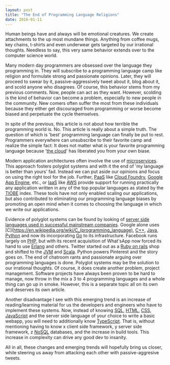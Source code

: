 ```yaml
---
layout: post
title: "The End of Programming Language Religions"
date: 2016-01-11
---
```


Human beings have and always will be emotional creatures. We create attachments to the up most mundane things. Anything from coffee mugs, key chains, t-shirts and even underwear gets targeted by our irrational thoughts. Needless to say, this very same behavior extends over to the computer science world.  

Many modern day programmers are obsessed over the language they programming in. They will subscribe to a programming language camp like religion and formulate strong and passionate opinions. Later, they will proceed to swear by it, passive-aggressively tweet about it, blog about it, and scold anyone who disagrees. Of course, this behavior stems from my previous comments. Now, people can act as they want. However, scolding is the kind of behavior can become a problem, especially to new people in the community. New comers often suffer the most from these individuals because they either get discouraged from programming or worse become biased and perpetuate the cycle themselves.  

In spite of the previous, this article is not about how terrible the programming world is. No. This article is really about a simple truth. The question of which is 'best' programming language can finally be put to rest. Programmers everywhere can unsubscribe to their favorite camp and realize the simple fact: It does not matter what is your favorite programming language because '[the cloud](https://en.wikipedia.org/wiki/Cloud_computing)' has liberated you from your own biase.

Modern application architectures often involve the use of [microservices](http://martinfowler.com/articles/microservices.html). This approach fosters polyglot systems and with it the end of 'my language is better than yours' fad. Instead we can put aside our opinions and focus on using the right tool for the job. Further, [PaaS](https://en.wikipedia.org/wiki/Platform_as_a_service) like [Cloud Foundry](https://www.cloudfoundry.org/),  [Google App Engine](https://cloud.google.com/appengine/), etc.,  or [IaaS](https://en.wikipedia.org/wiki/Cloud_computing#Infrastructure_as_a_service_.28IaaS.29) like [AWS](https://aws.amazon.com/) provide support for running practically any application written in any of the top popular languages as stated by the [TIOBE](http://www.tiobe.com/index.php/content/paperinfo/tpci/index.html) index.  These tools have not only enabled scaling our applications, but also contributed to eliminating our programming language biases by promoting an open mind when it comes to choosing the language in which we write our applications.  

Evidence of polyglot systems can be found by looking of [server side languages used in successful mainstream companies](https://en.wikipedia.org/wiki/Programming_languages_used_in_most_popular_websites). Google alone uses [C](https://en.wikipedia.org/wiki/C_(programming_language), [C++](http://www.cplusplus.com/), [Java](https://www.oracle.com/java/index.html), [Python](https://www.python.org/) and now its incorporating [Go](https://golang.org/) to its infrastructure. Facebook runs largely on [PHP](http://php.net/manual/en/index.php), but with its recent acquisition of What'sApp now forced its hand to use [Erlang](http://www.erlang.org/) and others. Twitter started out as a [Ruby on rails](http://rubyonrails.org/) shop and shifted to the [JVM](http://openjdk.java.net/) and [Scala](http://www.scala-lang.org/).  Python powers Pinterest and the story goes on.  The end of chatroom rants and passionate arguing over programming languages is done. Polyglot systems may be the solution to our irrational thoughts. Of course, it does create another problem, project management.  Software projects have always been proven to be hard to manage, now throw in the mix a 3 to 4 programming languages and a whole thing can go up in smoke. However, this is a separate topic all on its own and deserves its own article. 

Another disadvantage I see with this emerging trend is an increase of reading/learning material for us the developers and engineers who have to implement these systems. Now, instead of knowing [SQL](https://en.wikipedia.org/wiki/SQL), [HTML](https://developer.mozilla.org/en-US/docs/Web/HTML), [CSS](https://www.w3.org/Style/CSS/Overview.en.html), [JavaScript](https://www.javascript.com/) and the server side language of your choice to write a basic webapp, you will need to additionally know [TypeScript](http://www.typescriptlang.org/). That is, without mentioning having to know x client side framework, y server side framework, z [NoSQL](http://nosql-database.org/) databases, and the increase in build tools. This increase in complexity can drive any good dev to insanity. 

All in all, these changes and emerging trends will hopefully bring us closer, while steering us away from attacking each other with passive-aggresive tweets.
